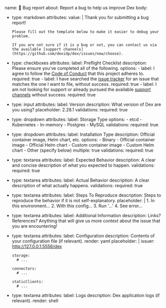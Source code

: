 name: 🐛 Bug report
about: Report a bug to help us improve Dex
body:
- type: markdown
  attributes:
    value: |
      Thank you for submitting a bug report!

      Please fill out the template below to make it easier to debug your problem.

      If you are not sure if it is a bug or not, you can contact us via the available [support channels](https://github.com/dexidp/dex/issues/new/choose).
- type: checkboxes
  attributes:
    label: Preflight Checklist
    description: Please ensure you've completed all of the following.
    options:
      - label: I agree to follow the [Code of Conduct](https://github.com/dexidp/dex/blob/master/.github/CODE_OF_CONDUCT.md) that this project adheres to.
        required: true
      - label: I have searched the [issue tracker](https://www.github.com/dexidp/dex/issues) for an issue that matches the one I want to file, without success.
        required: true
      - label: I am not looking for support or already pursued the available [support channels](https://github.com/dexidp/dex/issues/new/choose) without success.
        required: true
- type: input
  attributes:
    label: Version
    description: What version of Dex are you using?
    placeholder: 2.28.1
  validations:
    required: true
- type: dropdown
  attributes:
    label: Storage Type
    options:
      - etcd
      - Kubernetes
      - In-memory
      - Postgres
      - MySQL
  validations:
    required: true
- type: dropdown
  attributes:
    label: Installation Type
    description: Official container image, Helm chart, etc.
    options:
      - Binary
      - Official container image
      - Official Helm chart
      - Custom container image
      - Custom Helm chart
      - Other (specify below)
    multiple: true
  validations:
    required: true
- type: textarea
  attributes:
    label: Expected Behavior
    description: A clear and concise description of what you expected to happen.
  validations:
    required: true
- type: textarea
  attributes:
    label: Actual Behavior
    description: A clear description of what actually happens.
  validations:
    required: true
- type: textarea
  attributes:
    label: Steps To Reproduce
    description: Steps to reproduce the behavior if it is not self-explanatory.
    placeholder: |
      1. In this environment...
      2. With this config...
      3. Run '...'
      4. See error...
- type: textarea
  attributes:
    label: Additional Information
    description: Links? References? Anything that will give us more context about the issue that you are encountering!
- type: textarea
  attributes:
    label: Configuration
    description: Contents of your configuration file (if relevant).
    render: yaml
    placeholder: |
      issuer: http://127.0.0.1:5556/dex

      storage:
        # ...

      connectors:
        # ...

      staticClients:
        # ...
- type: textarea
  attributes:
    label: Logs
    description: Dex application logs (if relevant).
    render: shell
